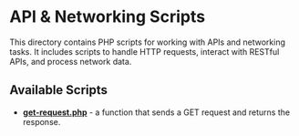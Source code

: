 # API & Networking Scripts

This directory contains PHP scripts for working with APIs and networking tasks. It includes scripts to handle HTTP requests, interact with RESTful APIs, and process network data.

## Available Scripts

- **[get-request.php](https://github.com/abdohwebdev/php-useful-scripts/tree/main/api_networking/get-request.php)** - a function that sends a GET request and returns the response.
